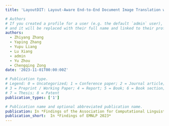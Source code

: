 ```yaml
---
title: 'LayoutDIT: Layout-Aware End-to-End Document Image Translation with Multi-Step Conductive Decoder'

# Authors
# If you created a profile for a user (e.g. the default `admin` user), write the username (folder name) here
# and it will be replaced with their full name and linked to their profile.
authors:
  - Zhiyang Zhang
  - Yaping Zhang
  - Yupu Liang
  - Lu Xiang
  - admin
  - Yu Zhou 
  - Chengqing Zong
date: '2023-11-01T00:00:00Z'

# Publication type.
# Legend: 0 = Uncategorized; 1 = Conference paper; 2 = Journal article;
# 3 = Preprint / Working Paper; 4 = Report; 5 = Book; 6 = Book section;
# 7 = Thesis; 8 = Patent
publication_types: ['1']

# Publication name and optional abbreviated publication name.
publication: In *Findings of the Association for Computational Linguistics: EMNLP 2023*
publication_short:  In *Findings of EMNLP 2023*
---
```



